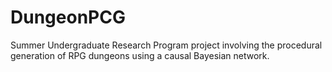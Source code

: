 # DungeonPCG
Summer Undergraduate Research Program project involving the procedural generation of RPG dungeons using a causal Bayesian network.
